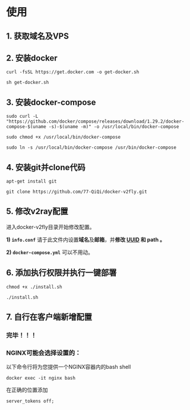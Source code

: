 # 使用

## 1. 获取域名及VPS


## 2. 安装docker

```
curl -fsSL https://get.docker.com -o get-docker.sh

sh get-docker.sh
```


## 3. 安装docker-compose

```
sudo curl -L "https://github.com/docker/compose/releases/download/1.29.2/docker-compose-$(uname -s)-$(uname -m)" -o /usr/local/bin/docker-compose

sudo chmod +x /usr/local/bin/docker-compose

sudo ln -s /usr/local/bin/docker-compose /usr/bin/docker-compose
```


## 4. 安装git并clone代码

```
apt-get install git

git clone https://github.com/77-QiQi/docker-v2fly.git
```


## 5. 修改v2ray配置

进入docker-v2fly目录开始修改配置。

**1) `info.conf`** 请于此文件内设置**域名**及**邮箱**，并**修改 <a href="https://www.uuidgenerator.net/" target="_blank">UUID</a> 和 path 。**

**2) `docker-compose.yml`** 可以不用动。


## 6. 添加执行权限并执行一键部署

```
chmod +x ./install.sh

./install.sh
```


## 7. 自行在客户端新增配置

### 完毕！！！



### NGINX可能会选择设置的：

以下命令行将为您提供一个NGINX容器内的bash shell
```
docker exec -it nginx bash
```

在正确的位置添加
```
server_tokens off;
```
